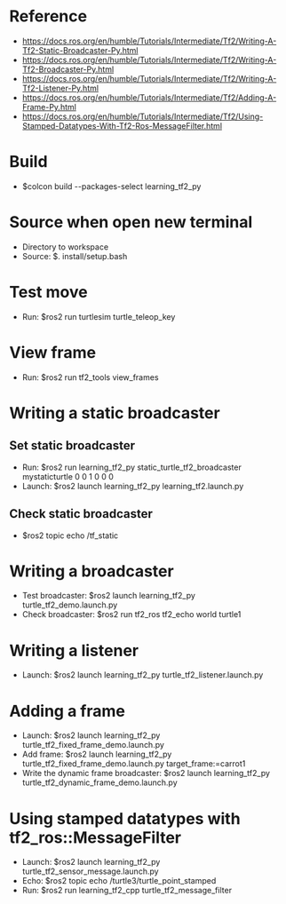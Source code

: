 # Reference
- https://docs.ros.org/en/humble/Tutorials/Intermediate/Tf2/Writing-A-Tf2-Static-Broadcaster-Py.html
- https://docs.ros.org/en/humble/Tutorials/Intermediate/Tf2/Writing-A-Tf2-Broadcaster-Py.html
- https://docs.ros.org/en/humble/Tutorials/Intermediate/Tf2/Writing-A-Tf2-Listener-Py.html
- https://docs.ros.org/en/humble/Tutorials/Intermediate/Tf2/Adding-A-Frame-Py.html
- https://docs.ros.org/en/humble/Tutorials/Intermediate/Tf2/Using-Stamped-Datatypes-With-Tf2-Ros-MessageFilter.html

# Build
- $colcon build --packages-select learning_tf2_py

# Source when open new terminal
- Directory to workspace
- Source: $. install/setup.bash

# Test move
- Run: $ros2 run turtlesim turtle_teleop_key

# View frame
- Run: $ros2 run tf2_tools view_frames

# Writing a static broadcaster
## Set static broadcaster
- Run: $ros2 run learning_tf2_py static_turtle_tf2_broadcaster mystaticturtle 0 0 1 0 0 0
- Launch: $ros2 launch learning_tf2_py learning_tf2.launch.py
## Check static broadcaster
- $ros2 topic echo /tf_static

# Writing a broadcaster
- Test broadcaster: $ros2 launch learning_tf2_py turtle_tf2_demo.launch.py
- Check broadcaster: $ros2 run tf2_ros tf2_echo world turtle1

# Writing a listener
- Launch: $ros2 launch learning_tf2_py turtle_tf2_listener.launch.py

# Adding a frame
- Launch: $ros2 launch learning_tf2_py turtle_tf2_fixed_frame_demo.launch.py
- Add frame: $ros2 launch learning_tf2_py turtle_tf2_fixed_frame_demo.launch.py target_frame:=carrot1
- Write the dynamic frame broadcaster: $ros2 launch learning_tf2_py turtle_tf2_dynamic_frame_demo.launch.py

# Using stamped datatypes with tf2_ros::MessageFilter
- Launch: $ros2 launch learning_tf2_py turtle_tf2_sensor_message.launch.py
- Echo: $ros2 topic echo /turtle3/turtle_point_stamped
- Run: $ros2 run learning_tf2_cpp turtle_tf2_message_filter